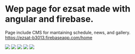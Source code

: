 # Wep page for ezsat made with angular and firebase.
Page include CMS for mantaining schedule, news, and gallery.
https://ezsat-b3013.firebaseapp.com/home

![](https://i.imgur.com/3qGPivP.png)
![](https://i.imgur.com/KZUXAxy.png)
![](https://i.imgur.com/hP5eXrh.png)
![](https://i.imgur.com/8pLSktr.png)
![](https://i.imgur.com/SfjwU2W.png)
